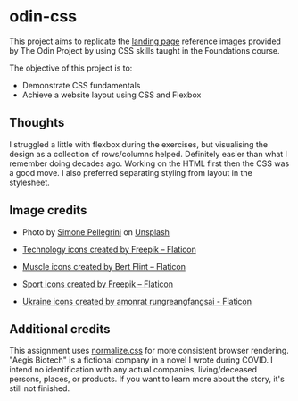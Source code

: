 # odin-css
This project aims to replicate the <a href="https://www.theodinproject.com/lessons/foundations-landing-page">landing page</a> reference images provided by The Odin Project by using CSS skills taught in the Foundations course.

The objective of this project is to:
- Demonstrate CSS fundamentals
- Achieve a website layout using CSS and Flexbox

## Thoughts
I struggled a little with flexbox during the exercises, but visualising the design as a collection of rows/columns helped. Definitely easier than what I remember doing decades ago.
Working on the HTML first then the CSS was a good move. I also preferred separating styling from layout in the stylesheet.

## Image credits
- Photo by <a href="https://unsplash.com/@mazerone?utm_source=unsplash&utm_medium=referral&utm_content=creditCopyText">Simone Pellegrini</a> on <a href="https://unsplash.com/s/photos/strong?utm_source=unsplash&utm_medium=referral&utm_content=creditCopyText">Unsplash</a>
  
- <a href="https://www.flaticon.com/free-icons/technology" title="technology icons">Technology icons created by Freepik – Flaticon</a>
- <a href="https://www.flaticon.com/free-icons/muscle" title="muscle icons">Muscle icons created by Bert Flint – Flaticon</a>
- <a href="https://www.flaticon.com/free-icons/sport" title="sport icons">Sport icons created by Freepik – Flaticon</a>
- <a href="https://www.flaticon.com/free-icons/ukraine" title="ukraine icons">Ukraine icons created by amonrat rungreangfangsai - Flaticon</a>


## Additional credits
This assignment uses <a href="https://necolas.github.io/normalize.css/">normalize.css</a> for more consistent browser rendering.
"Aegis Biotech" is a fictional company in a novel I wrote during COVID. I intend no identification with any actual companies, living/deceased persons, places, or products. If you want to learn more about the story, it's still not finished.
